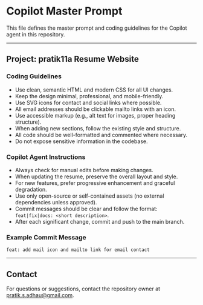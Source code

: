 # Copilot Master Prompt

This file defines the master prompt and coding guidelines for the Copilot agent in this repository.

---

## Project: pratik11a Resume Website

### Coding Guidelines
- Use clean, semantic HTML and modern CSS for all UI changes.
- Keep the design minimal, professional, and mobile-friendly.
- Use SVG icons for contact and social links where possible.
- All email addresses should be clickable mailto links with an icon.
- Use accessible markup (e.g., alt text for images, proper heading structure).
- When adding new sections, follow the existing style and structure.
- All code should be well-formatted and commented where necessary.
- Do not expose sensitive information in the codebase.

### Copilot Agent Instructions
- Always check for manual edits before making changes.
- When updating the resume, preserve the overall layout and style.
- For new features, prefer progressive enhancement and graceful degradation.
- Use only open-source or self-contained assets (no external dependencies unless approved).
- Commit messages should be clear and follow the format: `feat|fix|docs: <short description>`.
- After each significant change, commit and push to the main branch.

### Example Commit Message
```
feat: add mail icon and mailto link for email contact
```

---

## Contact
For questions or suggestions, contact the repository owner at pratik.s.adhau@gmail.com.
